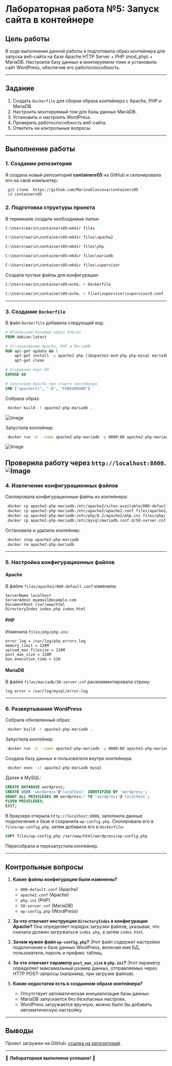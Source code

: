 # Лабораторная работа №5: Запуск сайта в контейнере

## Цель работы

В ходе выполнения данной работы я подготовила образ контейнера для запуска веб-сайта на базе Apache HTTP Server + PHP (mod_php) + MariaDB. Настроила базу данных в монтируемом томе и установила сайт WordPress, обеспечив его работоспособность.

---

## Задание

1. Создать `Dockerfile` для сборки образа контейнера с Apache, PHP и MariaDB.
2. Настроить монтируемый том для базы данных MariaDB.
3. Установить и настроить WordPress.
4. Проверить работоспособность веб-сайта.
5. Ответить на контрольные вопросы.

---

## Выполнение работы

### **1. Создание репозитория**
Я создала новый репозиторий **containers05** на GitHub и склонировала его на свой компьютер:
```sh
 git clone  https://github.com/MarinaGlavceva/containers05
 cd containers05
```

### **2. Подготовка структуры проекта**
В терминале создала необходимые папки:
```sh
C:\Users\marin\containers05>mkdir files

C:\Users\marin\containers05>mkdir files\apache2

C:\Users\marin\containers05>mkdir files\php

C:\Users\marin\containers05>mkdir files\mariadb

C:\Users\marin\containers05>mkdir files\supervisor
```

Создала пустые файлы для конфигурации:
```sh
C:\Users\marin\containers05>echo. > Dockerfile

C:\Users\marin\containers05>echo. > files\supervisor\supervisord.conf
```

---

### **3. Создание `Dockerfile`**
В файл `Dockerfile` добавила следующий код:
```dockerfile
# Используем базовый образ Debian
FROM debian:latest

# Устанавливаем Apache, PHP и MariaDB
RUN apt-get update && \
    apt-get install -y apache2 php libapache2-mod-php php-mysql mariadb-server && \
    apt-get clean

# Открываем порт 80
EXPOSE 80

# Запускаем Apache при старте контейнера
CMD ["apachectl", "-D", "FOREGROUND"]
```

Собрала образ:
```sh
 docker build -t apache2-php-mariadb .
```
![Image](https://github.com/user-attachments/assets/dc5c911e-4754-423c-9991-e3522e876fad)

Запустила контейнер:
```sh
 docker run -d --name apache2-php-mariadb -p 8000:80 apache2-php-mariadb
```
![Image](https://github.com/user-attachments/assets/8edf2d88-df06-4a4f-9eb1-8d885e89ac16)

Проверила работу через `http://localhost:8000`.
![Image](https://github.com/user-attachments/assets/db09fa94-be06-45f6-913f-0b88fcbc2191)
---

### **4. Извлечение конфигурационных файлов**
Скопировала конфигурационные файлы из контейнера:
```sh
 docker cp apache2-php-mariadb:/etc/apache2/sites-available/000-default.conf files/apache2/
 docker cp apache2-php-mariadb:/etc/apache2/apache2.conf files/apache2/
 docker cp apache2-php-mariadb:/etc/php/8.2/apache2/php.ini files/php/
 docker cp apache2-php-mariadb:/etc/mysql/mariadb.conf.d/50-server.cnf files/mariadb/
```
Остановила и удалила контейнер:
```sh
 docker stop apache2-php-mariadb
 docker rm apache2-php-mariadb
```

---

### **5. Настройка конфигурационных файлов**

#### **Apache**
В файле `files/apache2/000-default.conf` изменила:
```plaintext
ServerName localhost
ServerAdmin myemail@example.com
DocumentRoot /var/www/html
DirectoryIndex index.php index.html
```

#### **PHP**
Изменила `files/php/php.ini`:
```plaintext
error_log = /var/log/php_errors.log
memory_limit = 128M
upload_max_filesize = 128M
post_max_size = 128M
max_execution_time = 120
```

#### **MariaDB**
В файле `files/mariadb/50-server.cnf` раскомментировала строку:
```plaintext
log_error = /var/log/mysql/error.log
```

---

### **6. Развертывание WordPress**
Собрала обновленный образ:
```sh
 docker build -t apache2-php-mariadb .
```

Запустила контейнер:
```sh
 docker run -d --name apache2-php-mariadb -p 8000:80 apache2-php-mariadb
```

Создала базу данных и пользователя внутри контейнера:
```sh
 docker exec -it apache2-php-mariadb mysql
```
Далее в MySQL:
```sql
CREATE DATABASE wordpress;
CREATE USER 'wordpress'@'localhost' IDENTIFIED BY 'wordpress';
GRANT ALL PRIVILEGES ON wordpress.* TO 'wordpress'@'localhost';
FLUSH PRIVILEGES;
EXIT;
```

В браузере открыла `http://localhost:8000`, заполнила данные подключения к базе и сохранила `wp-config.php`. Скопировала его в `files/wp-config.php`, затем добавила его в `Dockerfile`:
```dockerfile
COPY files/wp-config.php /var/www/html/wordpress/wp-config.php
```
Пересобрала и перезапустила контейнер.

---

## Контрольные вопросы

1. **Какие файлы конфигурации были изменены?**
   - `000-default.conf` (Apache)
   - `apache2.conf` (Apache)
   - `php.ini` (PHP)
   - `50-server.cnf` (MariaDB)
   - `wp-config.php` (WordPress)

2. **За что отвечает инструкция `DirectoryIndex` в конфигурации Apache?**
   Она определяет порядок загрузки файлов, указывая, что сначала должен загружаться `index.php`, а затем `index.html`.

3. **Зачем нужен файл `wp-config.php`?**
   Этот файл содержит настройки подключения к базе данных WordPress, включая имя БД, пользователя, пароль и префикс таблиц.

4. **За что отвечает параметр `post_max_size` в `php.ini`?**
   Этот параметр определяет максимальный размер данных, отправляемых через HTTP POST-запросы (например, при загрузке файлов).

5. **Какие недостатки есть в созданном образе контейнера?**
   - Отсутствует автоматическая инициализация базы данных.
   - MariaDB запускается без безопасных настроек.
   - WordPress загружается вручную, можно было бы добавить автоматическую настройку.

---

## Выводы
Проект загружен на GitHub: [ссылка на репозиторий](https://github.com/мой_логин/containers05).

---

🎯 **Лабораторная выполнена успешно!** 🚀


